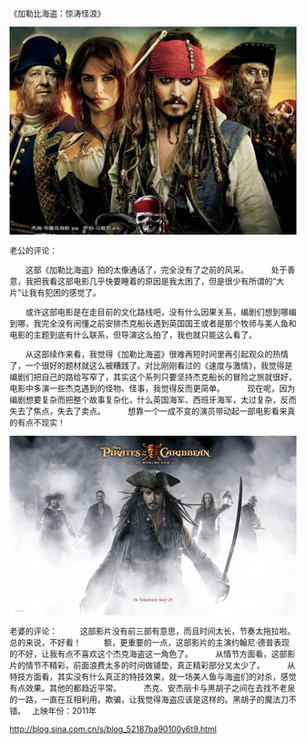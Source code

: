 《加勒比海盗：惊涛怪浪》

			
![](./img/52187ba9hb1feb652ec7c&690.jpg)

老公的评论：

　　这部《加勒比海盗》拍的太像通话了，完全没有了之前的风采。
 
　　处于善意，我把我看这部电影几乎快要睡着的原因是我太困了，但是很少有所谓的“大片”让我有犯困的感觉了。
 

　　或许这部电影是在走目前的文化路线吧，没有什么因果关系，编剧们想到哪编到哪，我完全没有闹懂之前安排杰克船长遇到英国国王或者是那个牧师与美人鱼和电影的主题到底有什么联系，但导演这么拍了，我也就只能这么看了。
 

　　从这部续作来看，我觉得《加勒比海盗》很难再短时间里再引起观众的热情了，一个很好的题材就这么被糟践了。对比刚刚看过的《速度与激情》，我觉得是编剧们把自己的路给写窄了，其实这个系列只要坚持杰克船长的冒险之旅就很好，电影中多演一些杰克遇到的怪物、怪事，我觉得反而更简单。
 
　　现在呢，因为编剧想要复杂而把整个故事复杂化，什么英国海军、西班牙海军，太过复杂，反而失去了焦点，失去了卖点。
 
　　想靠一个一成不变的演员带动起一部电影看来真的有点不现实！


![](./img/52187ba9hb1febae083f4&690.jpg)



老婆的评论：
 
　　这部影片没有前三部有意思，而且时间太长，节奏太拖拉啦。总的来说，不好看！
 
　　额，更重要的一点，这部影片的主演约翰尼·德普表现的不好，让我有点不喜欢这个杰克海盗这一角色了。
 
　　从情节方面看，这部影片的情节不精彩，前面浪费太多的时间做铺垫，真正精彩部分又太少了。
 
　　从特技方面看，其实没有什么真正的特技效果，就一场美人鱼与海盗们的对杀，感觉有点效果。其他的都趋近平常。
 
　　杰克、安杰丽卡与黑胡子之间在去找不老泉的一路，一直在互相利用，欺骗，让我觉得海盗应该是这样的。黑胡子的魔法刀不错。
 
上映年份：2011年							
		
http://blog.sina.com.cn/s/blog_52187ba90100y6t9.html
